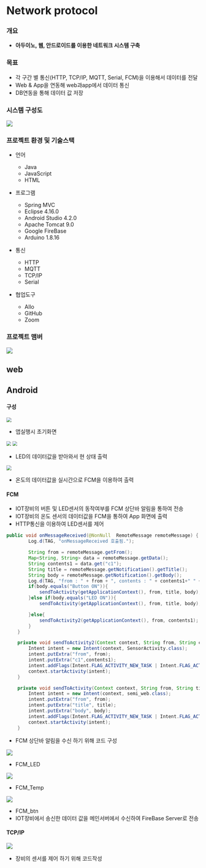 # Network protocol

### 개요

- **아두이노, 웹, 안드로이드를 이용한 네트워크 시스템 구축**



### 목표

- 각 구간 별 통신(HTTP, TCP/IP, MQTT, Serial, FCM)을 이용해서 데이터를 전달
- Web & App을 연동해 web과app에서 데이터 통신
- DB연동을 통해 데이터 값 저장



### 시스템 구성도

![](C:\Users\a\Desktop\img\system.PNG)



### 프로젝트 환경 및 기술스택

- 언어 
  -  Java
  -  JavaScript
  -  HTML
- 프로그램 
  - Spring MVC
  - Eclipse 4.16.0
  - Android Studio 4.2.0
  - Apache Tomcat 9.0
  - Google FireBase
  - Arduino 1.8.16

- 통신
  - HTTP
  - MQTT
  - TCP/IP
  - Serial
- 협업도구 
  - Allo
  - GitHub
  - Zoom

### 프로젝트 맴버

![](C:\Users\a\Desktop\img\member.PNG)

## web



## Android

#### 구성

<img src="C:\Users\a\Desktop\img\home.PNG" style="zoom:80%;" />

- 앱실행시 초기화면



<img src="C:\Users\a\Desktop\img\led.PNG" style="zoom: 75%;" /> <img src="C:\Users\a\Desktop\img\ledon.PNG" style="zoom: 75%;" />

- LED의 데이터값을 받아와서 현 상태 출력

<img src="C:\Users\a\Desktop\img\temp.PNG" style="zoom:80%;" />

- 온도의 데이터값을 실시간으로 FCM을 이용하여 출력



#### FCM

- IOT장비의 버튼 및 LED센서의 동작여부를 FCM 상단바 알림을 통하여 전송
- IOT장비의 온도 센서의 데이터값을 FCM을 통하여 App 화면에 출력
- HTTP통신을 이용하여 LED센서를 제어



``` java
public void onMessageReceived(@NonNull  RemoteMessage remoteMessage) {
        Log.d(TAG, "onMessageReceived 호출됨.");

        String from = remoteMessage.getFrom();
        Map<String, String> data = remoteMessage.getData();
        String contents1 = data.get("c1");
        String title = remoteMessage.getNotification().getTitle();
        String body = remoteMessage.getNotification().getBody();
        Log.d(TAG, "from : " + from + ", contents : " + contents1+" " +title+" "+body);
        if(body.equals("Button ON")){
            sendToActivity(getApplicationContext(), from, title, body);
        }else if(body.equals("LED ON")){
            sendToActivity(getApplicationContext(), from, title, body);

        }else{
            sendToActivity2(getApplicationContext(), from, contents1);
        }
    }

    private void sendToActivity2(Context context, String from, String contents1) {
        Intent intent = new Intent(context, SensorActivity.class);
        intent.putExtra("from", from);
        intent.putExtra("c1",contents1);
        intent.addFlags(Intent.FLAG_ACTIVITY_NEW_TASK | Intent.FLAG_ACTIVITY_SINGLE_TOP | Intent.FLAG_ACTIVITY_CLEAR_TOP);
        context.startActivity(intent);
    }

    private void sendToActivity(Context context, String from, String title, String body) {
        Intent intent = new Intent(context, semi_web.class);
        intent.putExtra("from", from);
        intent.putExtra("title", title);
        intent.putExtra("body", body);
        intent.addFlags(Intent.FLAG_ACTIVITY_NEW_TASK | Intent.FLAG_ACTIVITY_SINGLE_TOP | Intent.FLAG_ACTIVITY_CLEAR_TOP);
        context.startActivity(intent);
    }
```

- FCM 상단바 알림을 수신 하기 위해 코드 구성



![](C:\Users\a\Desktop\img\fcmled.png)

- FCM_LED

![](C:\Users\a\Desktop\img\fcmtemp.png)

- FCM_Temp

![](C:\Users\a\Desktop\img\fcmbtn.png)

- FCM_btn
- IOT장비에서 송신한 데이터 값을 메인서버에서 수신하여 FireBase Server로 전송



#### TCP/IP

![](C:\Users\a\Desktop\img\tcpip.PNG)

- 장비의 센서를 제어 하기 위해 코드작성
